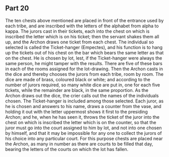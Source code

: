 ## Part 20

The ten chests above mentioned are placed in front of the entrance used by each tribe, and are inscribed with the letters of the alphabet from alpha to kappa.
The jurors cast in their tickets, each into the chest on which is inscribed the letter which is on his ticket; then the servant shakes them all up, and the Archon draws one ticket from each chest.
The individual so selected is called the Ticket-hanger (Empectes), and his function is to hang up the tickets out of his chest on the bar which bears the same letter as that on the chest.
He is chosen by lot, lest, if the Ticket-hanger were always the same person, he might tamper with the results.
There are five of these bars in each of the rooms assigned for the lot-drawing.
Then the Archon casts in the dice and thereby chooses the jurors from each tribe, room by room.
The dice are made of brass, coloured black or white; and according to the number of jurors required, so many white dice are put in, one for each five tickets, while the remainder are black, in the same proportion.
As the Archon draws out the dice, the crier calls out the names of the individuals chosen.
The Ticket-hanger is included among those selected.
Each juror, as he is chosen and answers to his name, draws a counter from the vase, and holding it out with the letter uppermost shows it first to the presiding Archon; and he, when he has seen it, throws the ticket of the juror into the chest on which is inscribed the letter which is on the counter, so that the juror must go into the court assigned to him by lot, and not into one chosen by himself, and that it may be impossible for any one to collect the jurors of his choice into any particular court.
For this purpose chests are placed near the Archon, as many in number as there are courts to be filled that day, bearing the letters of the courts on which the lot has fallen.

